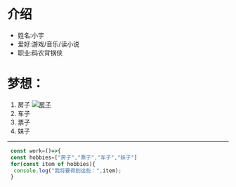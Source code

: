 # 介绍

- 姓名:小宇
- 爱好:游戏/音乐/读小说
- 职业:码农背锅侠

# 梦想：

1. 房子
    [![房子](https://camo.githubusercontent.com/61e3e12ebeca7735e9221d3c8499d3c54c9cf9093c9c908930923a6b1e16bc1e/68747470733a2f2f7373302e62647374617469632e636f6d2f37306346764853685f5131596e78476b706f574b314846366868792f69742f753d313833383638323036352c39393232323634323726666d3d32362667703d302e6a7067)](https://camo.githubusercontent.com/61e3e12ebeca7735e9221d3c8499d3c54c9cf9093c9c908930923a6b1e16bc1e/68747470733a2f2f7373302e62647374617469632e636f6d2f37306346764853685f5131596e78476b706f574b314846366868792f69742f753d313833383638323036352c39393232323634323726666d3d32362667703d302e6a7067)
2. 车子
3. 票子
4. 妹子

------

```javascript
 const work=()=>{
 const hobbies=["房子","票子","车子","妹子"]
 for(const item of hobbies){
  console.log("我将要得到这些：",item);
 }
```
